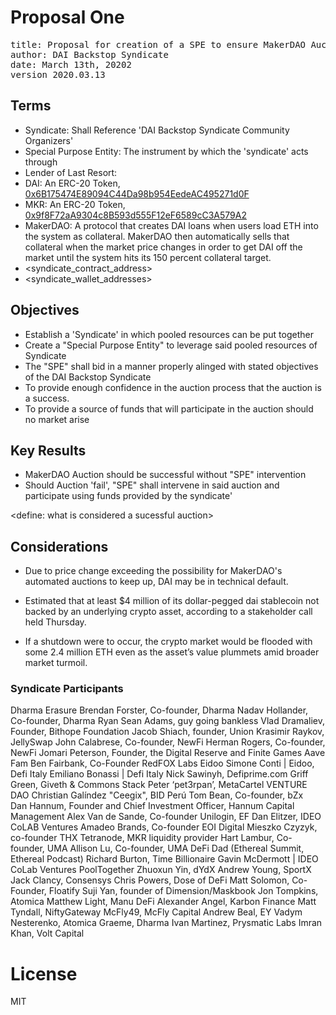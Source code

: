 # Proposal One

<pre>
title: Proposal for creation of a SPE to ensure MakerDAO Auction Success
author: DAI Backstop Syndicate
date: March 13th, 20202
version 2020.03.13
</pre>

## Terms
- Syndicate: Shall Reference 'DAI Backstop Syndicate Community Organizers'
- Special Purpose Entity: The instrument by which the 'syndicate' acts through 
- Lender of Last Resort: 
- DAI: An ERC-20 Token, [0x6B175474E89094C44Da98b954EedeAC495271d0F](https://etherscan.io/token/0x6b175474e89094c44da98b954eedeac495271d0f)
- MKR: An ERC-20 Token, [0x9f8F72aA9304c8B593d555F12eF6589cC3A579A2](https://etherscan.io/token/0x9f8f72aa9304c8b593d555f12ef6589cc3a579a2)
- MakerDAO: A protocol that creates DAI loans when users load ETH into the system as collateral. MakerDAO then automatically sells that collateral when the market price changes in order to get DAI off the market until the system hits its 150 percent collateral target. 
- <syndicate_contract_address>
- <syndicate_wallet_addresses>

## Objectives
- Establish a 'Syndicate' in which pooled resources can be put together
- Create a "Special Purpose Entity" to leverage said pooled resources of Syndicate
- The "SPE" shall bid in a manner properly alinged with stated objectives of the DAI Backstop Syndicate
- To provide enough confidence in the auction process that the auction is a success.
- To provide a source of funds that will participate in the auction should no market arise

## Key Results 

- MakerDAO Auction should be successful without "SPE" intervention
- Should Auction 'fail', "SPE" shall intervene in said auction and participate using funds provided by the 
syndicate'

<define: what is considered a sucessful auction>


## Considerations

* Due to price change exceeding the possibility for MakerDAO's automated auctions to keep up, DAI may be in technical default.

* Estimated that at least $4 million of its dollar-pegged dai stablecoin not backed by an underlying crypto asset, according to a stakeholder call held Thursday.

* If a shutdown were to occur, the crypto market would be flooded with some 2.4 million ETH even as the asset’s value plummets amid broader market turmoil.

### Syndicate Participants

Dharma
Erasure
Brendan Forster, Co-founder, Dharma
Nadav Hollander, Co-founder, Dharma
Ryan Sean Adams, guy going bankless
Vlad Dramaliev, Founder, Bithope Foundation
Jacob Shiach, founder, Union
Krasimir Raykov, JellySwap
John Calabrese, Co-founder, NewFi
Herman Rogers, Co-founder, NewFi
Jomari Peterson, Founder, the Digital Reserve and Finite Games
Aave Fam
Ben Fairbank, Co-Founder RedFOX Labs
Eidoo
Simone Conti | Eidoo, Defi Italy 
Emiliano Bonassi | Defi Italy 
Nick Sawinyh, Defiprime.com
Griff Green, Giveth & Commons Stack
Peter ‘pet3rpan’, MetaCartel
VENTURE DAO
Christian Galíndez "Ceegix", BID Perú
Tom Bean, Co-founder, bZx   
Dan Hannum, Founder and Chief Investment Officer, Hannum Capital Management
Alex Van de Sande, Co-founder Unilogin, EF
Dan Elitzer, IDEO CoLAB Ventures
Amadeo Brands, Co-founder EOI Digital
Mieszko Czyzyk, co-founder THX
Tetranode, MKR liquidity provider
Hart Lambur, Co-founder, UMA
Allison Lu, Co-founder, UMA
DeFi Dad (Ethereal Summit, Ethereal Podcast)
Richard Burton, Time Billionaire
Gavin McDermott | IDEO CoLab Ventures
PoolTogether
Zhuoxun Yin, dYdX
Andrew Young, SportX
Jack Clancy, Consensys
Chris Powers, Dose of DeFi
Matt Solomon, Co-Founder, Floatify
Suji Yan, founder of Dimension/Maskbook
Jon Tompkins, Atomica
Matthew Light, Manu DeFi
Alexander Angel, Karbon Finance
Matt Tyndall, NiftyGateway
McFly49, McFly Capital
Andrew Beal, EY
Vadym Nesterenko, Atomica
Graeme, Dharma
Ivan Martinez, Prysmatic Labs
Imran Khan, Volt Capital


# License
MIT